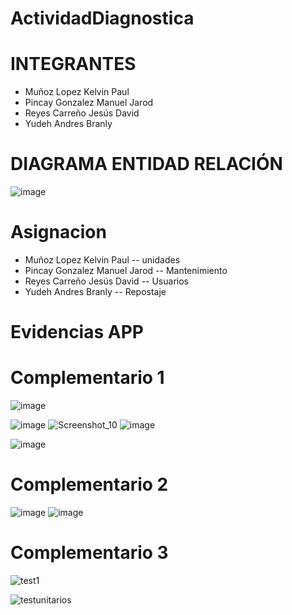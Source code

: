# ActividadDiagnostica
 
# INTEGRANTES
* Muñoz Lopez Kelvin Paul
* Pincay Gonzalez Manuel Jarod
* Reyes Carreño Jesús David 
* Yudeh Andres Branly  

# DIAGRAMA ENTIDAD RELACIÓN
![image](https://github.com/AndresYudeh/ActividadDiagnostica/assets/103917223/805eed22-df02-43bd-bf4b-97b528a8823f)

# Asignacion
* Muñoz Lopez Kelvin Paul  -- unidades
* Pincay Gonzalez Manuel Jarod -- Mantenimiento
* Reyes Carreño Jesús David -- Usuarios
* Yudeh Andres Branly -- Repostaje

# Evidencias APP
# Complementario 1 
![image](https://github.com/JesusDRC/PROY-INTEGRACION/assets/103917223/693830de-df7e-43af-bbd3-eb1ba825b5c5)

![image](https://github.com/JesusDRC/PROY-INTEGRACION/assets/103917223/b5d576a8-0f5f-4d83-89b9-3ed41647ef68)
![Screenshot_10](https://github.com/Manuel-Pincay/9noISP-MP/assets/103917223/ba8a61ab-53de-4743-8c76-ff117bfe6ed5)
![image](https://github.com/Manuel-Pincay/9noISP-MP/assets/103917223/0f6621ed-2b69-4246-a3c8-dc77b0371dc8)

![image](https://github.com/Manuel-Pincay/9noISP-MP/assets/103917223/e836f802-eda1-4a46-87f3-00e5f692f94a)


# Complementario 2

![image](https://github.com/Manuel-Pincay/9noISP-MP/assets/103917223/0fbb0010-7241-4b1a-bfc4-9ace41d6323e)
![image](https://github.com/Manuel-Pincay/9noISP-MP/assets/103917223/7316c496-6364-4e27-a785-8ac763def11b)

# Complementario 3

![test1](https://github.com/Manuel-Pincay/9noISP-MP/assets/103917223/c76391f4-bc5c-49ca-be5e-36d0323ef767)

![testunitarios](https://github.com/Manuel-Pincay/9noISP-MP/assets/103917223/bebf5ab7-38b2-4bf8-9afa-298e6d390313)



